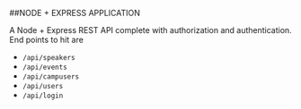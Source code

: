 ##NODE + EXPRESS APPLICATION

A Node + Express REST API complete with authorization and authentication. 
End points to hit are 
<ul>
<li><code>/api/speakers</code></li>
<li><code>/api/events</code></li>
<li><code>/api/campusers</code></li>
<li><code>/api/users</code></li>
<li><code>/api/login</code></li>
</ul>